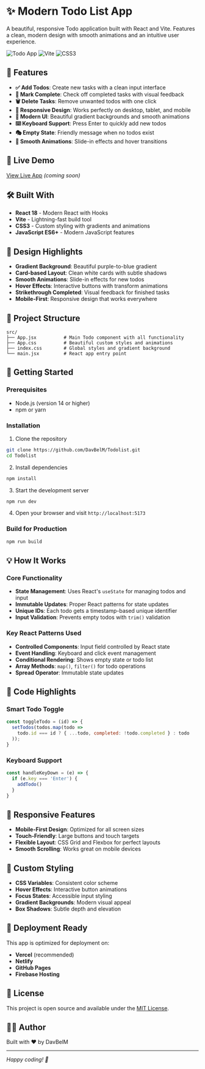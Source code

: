 # ✨ Modern Todo List App

A beautiful, responsive Todo application built with React and Vite. Features a clean, modern design with smooth animations and an intuitive user experience.

![Todo App](https://img.shields.io/badge/React-18-blue) ![Vite](https://img.shields.io/badge/Vite-5-purple) ![CSS3](https://img.shields.io/badge/CSS3-Modern-orange)

## 🌟 Features

- **✅ Add Todos**: Create new tasks with a clean input interface
- **🎯 Mark Complete**: Check off completed tasks with visual feedback
- **🗑️ Delete Tasks**: Remove unwanted todos with one click
- **📱 Responsive Design**: Works perfectly on desktop, tablet, and mobile
- **🎨 Modern UI**: Beautiful gradient backgrounds and smooth animations
- **⌨️ Keyboard Support**: Press Enter to quickly add new todos
- **🎭 Empty State**: Friendly message when no todos exist
- **💫 Smooth Animations**: Slide-in effects and hover transitions

## 🚀 Live Demo

[View Live App](https://your-app-url.vercel.app) *(coming soon)*

## 🛠️ Built With

- **React 18** - Modern React with Hooks
- **Vite** - Lightning-fast build tool
- **CSS3** - Custom styling with gradients and animations
- **JavaScript ES6+** - Modern JavaScript features

## 🎨 Design Highlights

- **Gradient Background**: Beautiful purple-to-blue gradient
- **Card-based Layout**: Clean white cards with subtle shadows
- **Smooth Animations**: Slide-in effects for new todos
- **Hover Effects**: Interactive buttons with transform animations
- **Strikethrough Completed**: Visual feedback for finished tasks
- **Mobile-First**: Responsive design that works everywhere

## 📁 Project Structure

```
src/
├── App.jsx          # Main Todo component with all functionality
├── App.css          # Beautiful custom styles and animations
├── index.css        # Global styles and gradient background
└── main.jsx         # React app entry point
```

## 🚀 Getting Started

### Prerequisites
- Node.js (version 14 or higher)
- npm or yarn

### Installation

1. Clone the repository
```bash
git clone https://github.com/DavBelM/Todolist.git
cd Todolist
```

2. Install dependencies
```bash
npm install
```

3. Start the development server
```bash
npm run dev
```

4. Open your browser and visit `http://localhost:5173`

### Build for Production

```bash
npm run build
```

## 💡 How It Works

### Core Functionality
- **State Management**: Uses React's `useState` for managing todos and input
- **Immutable Updates**: Proper React patterns for state updates
- **Unique IDs**: Each todo gets a timestamp-based unique identifier
- **Input Validation**: Prevents empty todos with `trim()` validation

### Key React Patterns Used
- **Controlled Components**: Input field controlled by React state
- **Event Handling**: Keyboard and click event management
- **Conditional Rendering**: Shows empty state or todo list
- **Array Methods**: `map()`, `filter()` for todo operations
- **Spread Operator**: Immutable state updates

## 🎯 Code Highlights

### Smart Todo Toggle
```javascript
const toggleTodo = (id) => {
  setTodos(todos.map(todo => 
    todo.id === id ? { ...todo, completed: !todo.completed } : todo
  ));
}
```

### Keyboard Support
```javascript
const handleKeyDown = (e) => {
  if (e.key === 'Enter') {
    addTodo()
  }
}
```

## 📱 Responsive Features

- **Mobile-First Design**: Optimized for all screen sizes
- **Touch-Friendly**: Large buttons and touch targets
- **Flexible Layout**: CSS Grid and Flexbox for perfect layouts
- **Smooth Scrolling**: Works great on mobile devices

## 🎨 Custom Styling

- **CSS Variables**: Consistent color scheme
- **Hover Effects**: Interactive button animations
- **Focus States**: Accessible input styling
- **Gradient Backgrounds**: Modern visual appeal
- **Box Shadows**: Subtle depth and elevation

## 🚀 Deployment Ready

This app is optimized for deployment on:
- **Vercel** (recommended)
- **Netlify**
- **GitHub Pages**
- **Firebase Hosting**

## 📄 License

This project is open source and available under the [MIT License](LICENSE).

## 👨‍💻 Author

Built with ❤️ by DavBelM

---

*Happy coding! 🎉*
